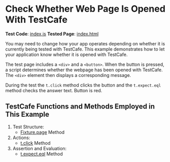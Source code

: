# Check Whether Web Page Is Opened With TestCafe

**Test Code**: [index.js](index.js)
**Tested Page**: [index.html](index.html)

You may need to change how your app operates depending on whether it is currently being tested with TestCafe. This example demonstrates how to let your application know whether it is opened with TestCafe.

The test page includes a `<div>` and a `<button>`. When the button is pressed, a script determines whether the webpage has been opened with TestCafe. The `<div>` element then displays a corresponding message.

During the test the `t.click` method clicks the button and the `t.expect.eql` method checks the answer text.
Button is red.

## TestCafe Functions and Methods Employed in This Example

1. Test Structure:
   - [Fixture.page](https://devexpress.github.io/testcafe/documentation/reference/test-api/fixture/page.html) Method
2. Actions:
   - [t.click](https://devexpress.github.io/testcafe/documentation/reference/test-api/testcontroller/click.html) Method
3. Assertion and Evaluation:
   - [t.expect.eql](https://devexpress.github.io/testcafe/documentation/reference/test-api/testcontroller/expect/eql.html) Method
